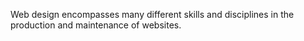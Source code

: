 Web design encompasses many different skills and disciplines in the production and maintenance of websites.
